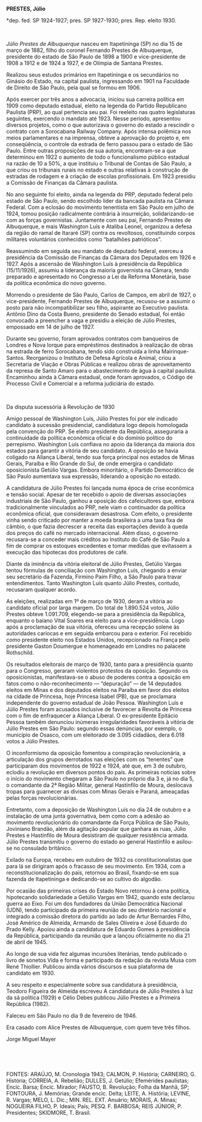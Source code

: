 **PRESTES, Júlio**

\*dep. fed. SP 1924-1927; pres. SP 1927-1930; pres. Rep. eleito 1930.

 

*Júlio Prestes de Albuquerque* nasceu em Itapetininga (SP) no dia 15 de
março de 1882, filho do coronel Fernando Prestes de Albuquerque,
presidente do estado de São Paulo de 1898 a 1900 e vice-presidente de
1908 a 1912 e de 1924 a 1927, e de Olímpia de Santana Prestes.

Realizou seus estudos primários em Itapetininga e os secundários no
Ginásio do Estado, na capital paulista, ingressando em 1901 na Faculdade
de Direito de São Paulo, pela qual se formou em 1906.

Após exercer por três anos a advocacia, iniciou sua carreira política em
1909 como deputado estadual, eleito na legenda do Partido Republicano
Paulista (PRP), ao qual pertencia seu pai. Foi reeleito nas quatro
legislaturas seguintes, exercendo o mandato até 1923. Nesse período,
apresentou diversos projetos, como o que autorizava o governo do estado
a rescindir o contrato com a Sorocabana Railway Company. Após intensa
polêmica nos meios parlamentares e na imprensa, obteve a aprovação do
projeto e, em conseqüência, o controle da estrada de ferro passou para o
estado de São Paulo. Entre outras proposições de sua autoria,
encontram-se a que determinou em 1922 o aumento de todo o funcionalismo
público estadual na razão de 10 a 50%, a que instituiu o Tribunal de
Contas de São Paulo, a que criou os tribunais rurais no estado e outras
relativas à construção de estradas de rodagem e à criação de escolas
profissionais. Em 1923 presidiu a Comissão de Finanças da Câmara
paulista.

No ano seguinte foi eleito, ainda na legenda do PRP, deputado federal
pelo estado de São Paulo, sendo escolhido líder da bancada paulista na
Câmara Federal. Com a eclosão do movimento tenentista em São Paulo em
julho de 1924, tomou posição radicalmente contrária à insurreição,
solidarizando-se com as forças governistas. Juntamente com seu pai,
Fernando Prestes de Albuquerque, e mais Washington Luís e Ataliba
Leonel, organizou a defesa da região do ramal de Itararé (SP) contra os
revoltosos, constituindo corpos militares voluntários conhecidos como
“batalhões patrióticos”.

Reassumindo em seguida seu mandato de deputado federal, exerceu a
presidência da Comissão de Finanças da Câmara dos Deputados em 1926 e
1927. Após a ascensão de Washington Luís à presidência da República
(15/11/1926), assumiu a liderança da maioria governista na Câmara, tendo
preparado e apresentado no Congresso a Lei da Reforma Monetária, base da
política econômica do novo governo.

Morrendo o presidente de São Paulo, Carlos de Campos, em abril de 1927,
o vice-presidente, Fernando Prestes de Albuquerque, recusou-se a assumir
o posto para não incompatibilizar seu filho, aspirante ao Executivo
paulista. Antônio Dino da Costa Bueno, presidente do Senado estadual,
foi então convocado a preencher a vaga e presidiu a eleição de Júlio
Prestes, empossado em 14 de julho de 1927.

Durante seu governo, foram aprovados contratos com banqueiros de Londres
e Nova Iorque para empréstimos destinados à realização de obras na
estrada de ferro Sorocabana, tendo sido construída a linha
Mairinque-Santos. Reorganizou o Instituto de Defesa Agrícola e Animal,
criou a Secretaria de Viação e Obras Públicas e realizou obras de
aproveitamento da represa de Santo Amaro para o abastecimento de água à
capital paulista. Encaminhou ainda à Câmara estadual, onde foram
aprovados, o Código de Processo Civil e Comercial e a reforma judiciária
do estado.

 

Da disputa sucessória à Revolução de 1930

Amigo pessoal de Washington Luís, Júlio Prestes foi por ele indicado
candidato à sucessão presidencial, candidatura logo depois homologada
pela convenção do PRP. Se eleito presidente da República, asseguraria a
continuidade da política econômica oficial e do domínio político do
perrepismo. Washington Luís confiava no apoio da liderança da maioria
dos estados para garantir a vitória de seu candidato. A oposição se
havia coligado na Aliança Liberal, tendo sua força principal nos estados
de Minas Gerais, Paraíba e Rio Grande do Sul, de onde emergira o
candidato oposicionista Getúlio Vargas. Embora minoritário, o Partido
Democrático de São Paulo aumentava sua expressão, liderando a oposição
no estado.

A candidatura de Júlio Prestes foi lançada numa época de crise econômica
e tensão social. Apesar de ter recebido o apoio de diversas associações
industriais de São Paulo, ganhou a oposição dos cafeicultores que,
embora tradicionalmente vinculados ao PRP, nele viam o continuador da
política econômica oficial, que consideravam desastrosa. Com efeito, o
presidente vinha sendo criticado por manter a moeda brasileira a uma
taxa fixa de câmbio, o que fazia decrescer a receita das exportações
devido à queda dos preços do café no mercado internacional. Além disso,
o governo recusara-se a conceder mais créditos ao Instituto do Café de
São Paulo a fim de comprar os estoques excedentes e tomar medidas que
evitassem a execução das hipotecas dos produtores de café.

Diante da iminência da vitória eleitoral de Júlio Prestes, Getúlio
Vargas tentou fórmulas de conciliação com Washington Luís, chegando a
enviar seu secretário da Fazenda, Firmino Paim Filho, a São Paulo para
travar entendimentos. Tanto Washington Luís quanto Júlio Prestes,
contudo, recusaram qualquer acordo.

As eleições, realizadas em 1º de março de 1930, deram a vitória ao
candidato oficial por larga margem. Do total de 1.890.524 votos, Júlio
Prestes obteve 1.091.709, elegendo-se para a presidência da República,
enquanto o baiano Vital Soares era eleito para a vice-presidência. Logo
após a proclamação de sua vitória, ofereceu uma recepção solene às
autoridades cariocas e em seguida embarcou para o exterior. Foi recebido
como presidente eleito nos Estados Unidos, recepcionado na França pelo
presidente Gaston Doumergue e homenageado em Londres no palacete
Rothschild.

Os resultados eleitorais de março de 1930, tanto para a presidência
quanto para o Congresso, geraram violentos protestos da oposição.
Segundo os oposicionistas, manifestava-se o abuso de poderes contra a
oposição em fatos como o não-reconhecimento — “depuração” — de 14
deputados eleitos em Minas e dos deputados eleitos na Paraíba em favor
dos eleitos na cidade de Princesa, hoje Princesa Isabel (PB), que se
proclamara independente do governo estadual de João Pessoa. Washington
Luís e Júlio Prestes foram acusados inclusive de favorecer a Revolta de
Princesa com o fim de enfraquecer a Aliança Liberal. O ex-presidente
Epitácio Pessoa também denunciou inúmeras irregularidades favoráveis à
vitória de Júlio Prestes em São Paulo: segundo essas denúncias, por
exemplo, o município de Osasco, com um eleitorado de 3.095 cidadãos,
dera 6.018 votos a Júlio Prestes.

O inconformismo da oposição fomentou a conspiração revolucionária, a
articulação dos grupos derrotados nas eleições com os “tenentes” que
participaram dos movimentos de 1922 e 1924, até que, em 3 de outubro,
eclodiu a revolução em diversos pontos do país. As primeiras notícias
sobre o início do movimento chegaram a São Paulo no próprio dia 3 e, já
no dia 5, o comandante da 2ª Região Militar, general Hastínfilo de
Moura, deslocava tropas para guarnecer as divisas com Minas Gerais e
Paraná, ameaçadas pelas forças revolucionárias.

Entretanto, com a deposição de Washington Luís no dia 24 de outubro e a
instalação de uma junta governativa, bem como com a adesão ao movimento
revolucionário do comandante da Força Pública de São Paulo, Joviniano
Brandão, além da agitação popular que ganhara as ruas, Júlio Prestes e
Hastínfilo de Moura desistiram de qualquer resistência armada. Júlio
Prestes transmitiu o governo do estado ao general Hastínfilo e asilou-se
no consulado britânico.

Exilado na Europa, recebeu em outubro de 1932 os constitucionalistas que
para lá se dirigiram após o fracasso de seu movimento. Em 1934, com a
reconstitucionalização do país, retornou ao Brasil, fixando-se em sua
fazenda de Itapetininga e dedicando-se ao cultivo do algodão.

Por ocasião das primeiras crises do Estado Novo retornou à cena
política, hipotecando solidariedade a Getúlio Vargas em 1942, quando
este declarou guerra ao Eixo. Foi um dos fundadores da União Democrática
Nacional (UDN), tendo participado da primeira reunião de seu diretório
nacional e integrado a comissão diretora do partido ao lado de Artur
Bernardes Filho, José Américo de Almeida, Armando de Sales Oliveira e
José Eduardo do Prado Kelly. Apoiou ainda a candidatura de Eduardo Gomes
à presidência da República, participando da reunião que a lançou
oficialmente no dia 21 de abril de 1945.

Ao longo de sua vida fez algumas incursões literárias, tendo publicado o
livro de sonetos Vida e forma e participado da redação da revista Musa
com René Thiollier. Publicou ainda vários discursos e sua plataforma de
candidato em 1930.

A seu respeito e especialmente sobre sua candidatura à presidência,
Teodoro Figueira de Almeida escreveu A candidatura de Júlio Prestes à
luz da sã política (1929) e Célio Debes publicou Júlio Prestes e a
Primeira República (1982).

Faleceu em São Paulo no dia 9 de fevereiro de 1946.

Era casado com Alice Prestes de Albuquerque, com quem teve três filhos.

Jorge Miguel Mayer

 

 

FONTES: ARAÚJO, M. Cronologia 1943; CALMON, P. História; CARNEIRO, G.
História; CORREIA, A. Rebelião; DULLES, J. Getúlio; Efemérides
paulistas; Encic. Barsa; Encic. Mirador; FAUSTO, B. Revolução; Folha da
Manhã, SP; FONTOURA, J. Memórias; Grande encic. Delta; LEITE, A.
História; LEVINE, R. Vargas; MELO, L. Dic.; MIN. REL. EXT. Anuário;
MORAIS, A. Minas; NOGUEIRA FILHO, P. Ideais; País; PESQ. F. BARBOSA;
REIS JÚNIOR, P. Presidentes; SKIDMORE, T. Brasil.

 

